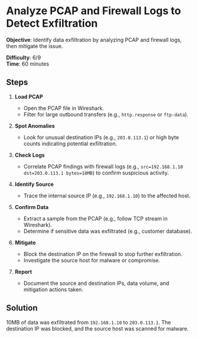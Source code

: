 # Analyze PCAP and Firewall Logs to Detect Exfiltration

**Objective**: Identify data exfiltration by analyzing PCAP and firewall logs, then mitigate the issue.

**Difficulty**: 6/9  
**Time**: 60 minutes

## Steps

1. **Load PCAP**  
   - Open the PCAP file in Wireshark.  
   - Filter for large outbound transfers (e.g., `http.response` or `ftp-data`).

2. **Spot Anomalies**  
   - Look for unusual destination IPs (e.g., `203.0.113.1`) or high byte counts indicating potential exfiltration.

3. **Check Logs**  
   - Correlate PCAP findings with firewall logs (e.g., `src=192.168.1.10 dst=203.0.113.1 bytes=10MB`) to confirm suspicious activity.

4. **Identify Source**  
   - Trace the internal source IP (e.g., `192.168.1.10`) to the affected host.

5. **Confirm Data**  
   - Extract a sample from the PCAP (e.g., follow TCP stream in Wireshark).  
   - Determine if sensitive data was exfiltrated (e.g., customer database).

6. **Mitigate**  
   - Block the destination IP on the firewall to stop further exfiltration.  
   - Investigate the source host for malware or compromise.

7. **Report**  
   - Document the source and destination IPs, data volume, and mitigation actions taken.

## Solution

10MB of data was exfiltrated from `192.168.1.10` to `203.0.113.1`. The destination IP was blocked, and the source host was scanned for malware.
